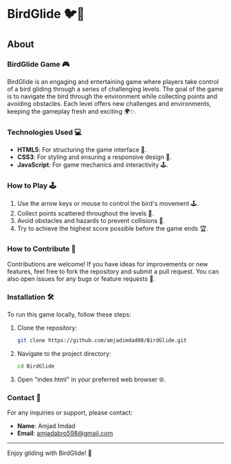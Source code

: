 # BirdGlide 🐦🌟

## About

### BirdGlide Game 🎮

BirdGlide is an engaging and entertaining game where players take control of a bird gliding through a series of challenging levels. The goal of the game is to navigate the bird through the environment while collecting points and avoiding obstacles. Each level offers new challenges and environments, keeping the gameplay fresh and exciting 🌍✨.

### Technologies Used 💻

- **HTML5**: For structuring the game interface 🧱.
- **CSS3**: For styling and ensuring a responsive design 🎨.
- **JavaScript**: For game mechanics and interactivity 🕹️.

### How to Play 🕹️

1. Use the arrow keys or mouse to control the bird's movement 🕹️.
2. Collect points scattered throughout the levels 🎯.
3. Avoid obstacles and hazards to prevent collisions 🚧.
4. Try to achieve the highest score possible before the game ends 🏆.

### How to Contribute 🤝

Contributions are welcome! If you have ideas for improvements or new features, feel free to fork the repository and submit a pull request. You can also open issues for any bugs or feature requests 🐛.

### Installation 🛠️

To run this game locally, follow these steps:

1. Clone the repository:
    ```bash
    git clone https://github.com/amjadimdad00/BirdGlide.git
    ```
2. Navigate to the project directory:
    ```bash
    cd BirdGlide
    ```
3. Open "index.html" in your preferred web browser 🌐.

### Contact 📧

For any inquiries or support, please contact:

- **Name**: Amjad Imdad
- **Email**: amjadabro598@gmail.com

---

Enjoy gliding with BirdGlide! 🎉
